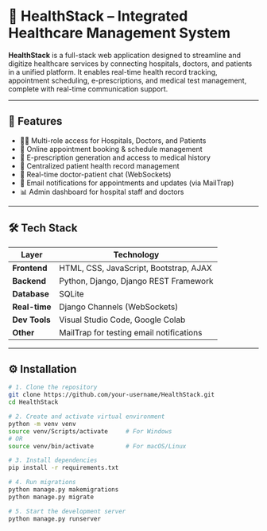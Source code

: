 # 🏥 HealthStack – Integrated Healthcare Management System

**HealthStack** is a full-stack web application designed to streamline and digitize healthcare services by connecting hospitals, doctors, and patients in a unified platform. It enables real-time health record tracking, appointment scheduling, e-prescriptions, and medical test management, complete with real-time communication support.

---

## 🚀 Features

- 👩‍⚕️ Multi-role access for Hospitals, Doctors, and Patients
- 📅 Online appointment booking & schedule management
- 🧾 E-prescription generation and access to medical history
- 📂 Centralized patient health record management
- 💬 Real-time doctor-patient chat (WebSockets)
- 📧 Email notifications for appointments and updates (via MailTrap)
- 📊 Admin dashboard for hospital staff and doctors

---

## 🛠 Tech Stack

| Layer       | Technology                                                                 |
|-------------|-----------------------------------------------------------------------------|
| **Frontend**  | HTML, CSS, JavaScript, Bootstrap, AJAX                                     |
| **Backend**   | Python, Django, Django REST Framework                                      |
| **Database**  | SQLite                                                                     |
| **Real-time** | Django Channels (WebSockets)                                               |
| **Dev Tools** | Visual Studio Code, Google Colab                                           |
| **Other**     | MailTrap for testing email notifications                                   |

---

## ⚙️ Installation

```bash
# 1. Clone the repository
git clone https://github.com/your-username/HealthStack.git
cd HealthStack

# 2. Create and activate virtual environment
python -m venv venv
source venv/Scripts/activate     # For Windows
# OR
source venv/bin/activate         # For macOS/Linux

# 3. Install dependencies
pip install -r requirements.txt

# 4. Run migrations
python manage.py makemigrations
python manage.py migrate

# 5. Start the development server
python manage.py runserver
